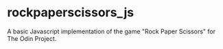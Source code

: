 # rockpaperscissors_js
A basic Javascript implementation of the game "Rock Paper Scissors" for The Odin Project.
